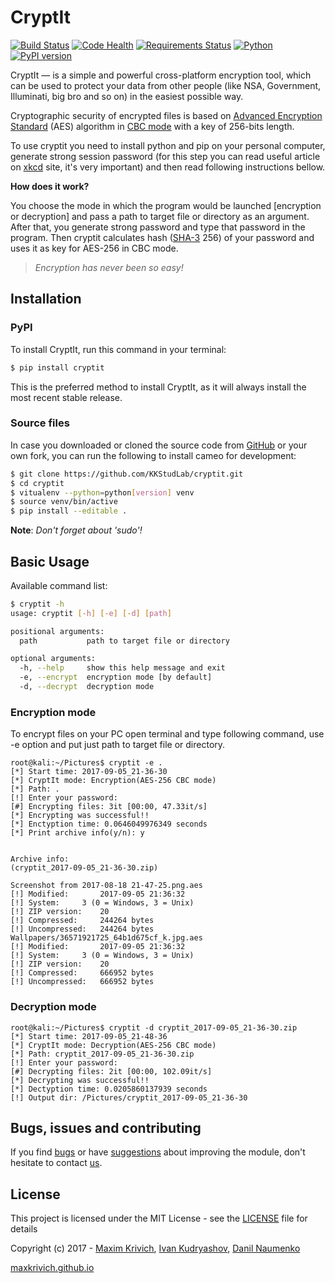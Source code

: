 # CryptIt
[![Build Status](https://travis-ci.org/KKStudLab/cryptit.svg?branch=master)](https://travis-ci.org/KKStudLab/cryptit)
[![Code Health](https://landscape.io/github/KKStudLab/cryptit/master/landscape.svg?style=flat)](https://landscape.io/github/KKStudLab/cryptit/master)
[![Requirements Status](https://requires.io/github/KKStudLab/cryptit/requirements.svg?branch=master)](https://requires.io/github/KKStudLab/cryptit/requirements/?branch=master)
[![Python](https://img.shields.io/badge/python-2.7+,%203.5+-blue.svg)](https://github.com/KKStudLab/cryptit)
[![PyPI version](https://badge.fury.io/py/cryptit.svg)](https://badge.fury.io/py/cryptit)

CryptIt — is a simple and powerful cross-platform encryption tool, which can be used to protect your data from other people (like NSA, Government, Illuminati, big bro and so on) in the easiest possible way. 

Cryptographic security of encrypted files is based on [Advanced Encryption Standard]  (AES) algorithm in [CBC mode] with a key of 256-bits length.

To use cryptit you need to install python and pip on your personal computer, generate strong session password (for this step you can read useful article on [xkcd] site, it's very important) and then read following instructions bellow.

__How does it work?__

You choose the mode in which the program would be launched [encryption or decryption] and pass a path to target file or directory as an argument. After that, you generate strong password and type that password in the program. Then cryptit calculates hash ([SHA-3] 256) of your password and uses it as key for AES-256 in CBC mode.

> _Encryption has never been so easy!_

## Installation

### PyPI
To install CryptIt, run this command in your terminal:
```sh
$ pip install cryptit
```
This is the preferred method to install CryptIt, as it will always install the most recent stable release.

### Source files
In case you downloaded or cloned the source code from [GitHub] or your own fork, you can run the following to install cameo for development:

```sh
$ git clone https://github.com/KKStudLab/cryptit.git
$ cd cryptit
$ vitualenv --python=python[version] venv
$ source venv/bin/active
$ pip install --editable .
```
**Note**: _Don't forget about 'sudo'!_

## Basic Usage
Available command list:
```sh
$ cryptit -h
usage: cryptit [-h] [-e] [-d] [path]

positional arguments:
  path           path to target file or directory

optional arguments:
  -h, --help     show this help message and exit
  -e, --encrypt  encryption mode [by default]
  -d, --decrypt  decryption mode
```

### Encryption mode
To encrypt files on your PC open terminal and type following command, use -e option and put just path to target file or directory.
```
root@kali:~/Pictures$ cryptit -e .
[*] Start time: 2017-09-05_21-36-30
[*] CryptIt mode: Encryption(AES-256 CBC mode)
[*] Path: .
[!] Enter your password: 
[#] Encrypting files: 3it [00:00, 47.33it/s]
[*] Encrypting was successful!!
[*] Enctyption time: 0.0646049976349 seconds
[*] Print archive info(y/n): y


Archive info:
(cryptit_2017-09-05_21-36-30.zip)

Screenshot from 2017-08-18 21-47-25.png.aes
[!] Modified:		2017-09-05 21:36:32
[!] System:		3 (0 = Windows, 3 = Unix)
[!] ZIP version:	20
[!] Compressed:		244264 bytes
[!] Uncompressed:	244264 bytes
Wallpapers/36571921725_64b1d675cf_k.jpg.aes
[!] Modified:		2017-09-05 21:36:32
[!] System:		3 (0 = Windows, 3 = Unix)
[!] ZIP version:	20
[!] Compressed:		666952 bytes
[!] Uncompressed:	666952 bytes
```

### Decryption mode
```
root@kali:~/Pictures$ cryptit -d cryptit_2017-09-05_21-36-30.zip 
[*] Start time: 2017-09-05_21-48-36
[*] CryptIt mode: Decryption(AES-256 CBC mode)
[*] Path: cryptit_2017-09-05_21-36-30.zip
[!] Enter your password: 
[#] Decrypting files: 2it [00:00, 102.09it/s]
[*] Decrypting was successful!!
[*] Dectyption time: 0.0205860137939 seconds
[!] Output dir: /Pictures/cryptit_2017-09-05_21-36-30
```

## Bugs, issues and contributing

If you find [bugs] or have [suggestions] about improving the module, don't hesitate to contact [us].


## License

This project is licensed under the MIT License - see the [LICENSE] file for details

Copyright (c) 2017 - [Maxim Krivich], [Ivan Kudryashov], [Danil Naumenko]

[maxkrivich.github.io](https://maxkrivich.github.io/)

[Advanced Encryption Standard]: <https://en.wikipedia.org/wiki/Advanced_Encryption_Standard>
[CBC mode]: <https://en.wikipedia.org/wiki/Block_cipher_mode_of_operation#Cipher_Block_Chaining_.28CBC.29>
[xkcd]: <https://xkcd.com/936/>
[SHA-3]: <https://en.wikipedia.org/wiki/SHA-3>
[GitHub]: <https://github.com/KKStudLab/cryptit>
[bugs]: <https://github.com/KKStudLab/cryptit/issues>
[suggestions]: <https://github.com/KKStudLab/cryptit/issues>
[us]: <https://github.com/KKStudLab/cryptit/blob/master/AUTHORS.md>
[LICENSE]: <https://github.com/KKStudLab/cryptit/blob/master/LICENSE>
[Maxim Krivich]: <https://github.com/maxkrivich>
[Ivan Kudryashov]: <https://github.com/entick>
[Danil Naumenko]: <https://github.com/umqa>
